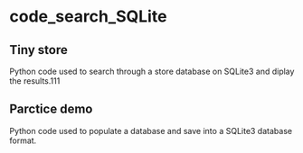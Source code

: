 # code_search_SQLite

## Tiny store

Python code used to search through a store database on SQLite3 and diplay the results.111

## Parctice demo

Python code used to populate a database and save into a SQLite3 database format.
